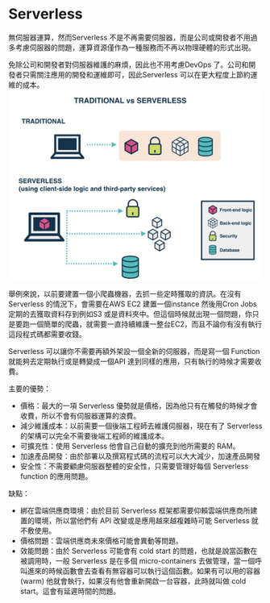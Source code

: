 # Serverless
無伺服器運算，然而Serverless 不是不再需要伺服器，而是公司或開發者不用過多考慮伺服器的問題，運算資源僅作為一種服務而不再以物理硬體的形式出現。

免除公司和開發者對伺服器維護的麻煩，因此也不用考慮DevOps 了。公司和開發者只需關注應用的開發和運維即可，因此Serverless 可以在更大程度上節約運維的成本。
![image](./images/serverless.png)

舉例來說，以前要建置一個小爬蟲機器，去抓一些定時獲取的資訊。在沒有Serverless 的情況下，會需要在AWS EC2 建置一個instance 然後用Cron Jobs 定期的去獲取資料存到例如S3 或是資料夾中。但這個時候就出現一個問題，你只是要跑一個簡單的爬蟲，就需要一直持續維護一整台EC2，而且不論你有沒有執行這段程式碼都需要收錢。

Serverless 可以讓你不需要再額外架設一個全新的伺服器，而是寫一個 Function 就能夠去定期執行或是轉變成一個API 達到同樣的應用，只有執行的時候才需要收費。

主要的優勢：
* 價格：最大的一項 Serverless 優勢就是價格，因為他只有在觸發的時候才會收費，所以不會有伺服器運算的浪費。
* 減少維護成本：以前需要一個後端工程師去維護伺服器，現在有了 Serverless 的架構可以完全不需要後端工程師的維護成本。
* 可擴充性：使用 Serverless 他會自己自動的擴充到他所需要的 RAM。
* 加速產品開發：由於部署以及撰寫程式碼的流程可以大大減少，加速產品開發
* 安全性：不需要顧慮伺服器整體的安全性，只需要管理好每個 Serverless function 的應用問題。

缺點：
* 綁在雲端供應商環境：由於目前 Serverless 框架都需要仰賴雲端供應商所建置的環境，所以當他們有 API 改變或是應用越來越複雜時可能 Serverless 就不敷使用。
* 價格問題：雲端供應商未來價格可能會異動等問題。
* 效能問題：由於 Serverless 可能會有 cold start 的問題，也就是說當函數在被調用時，一般 Serverless 是在多個 micro-containers 去做管理，當一個呼叫進來的時候函數會去查看有無容器可以執行這個函數。如果有可以用的容器 (warm) 他就會執行，如果沒有他會重新開啟一台容器，此時就叫做 cold start。這會有延遲時間的問題。